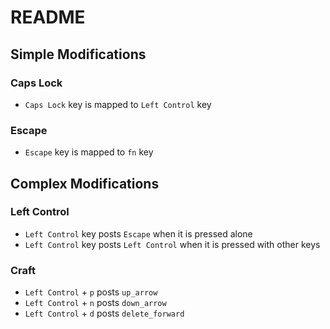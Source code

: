 # README

## Simple Modifications

### Caps Lock

- `Caps Lock` key is mapped to `Left Control` key

### Escape

- `Escape` key is mapped to `fn` key

## Complex Modifications

### Left Control

- `Left Control` key posts `Escape` when it is pressed alone
- `Left Control` key posts `Left Control` when it is pressed with other keys

### Craft

- `Left Control` + `p` posts `up_arrow`
- `Left Control` + `n` posts `down_arrow`
- `Left Control` + `d` posts `delete_forward`
